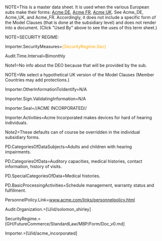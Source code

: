 NOTE=This is a master data sheet.  It is used when the various European subs make their forms: <a href="index.php?action=source&file=Dx/Acme_DE/01-EU-US-DataTransfer/Doc_v0.md">Acme DE</a>, <a href="index.php?action=source&file=Dx/Acme_FR/11-EU-US-DataTransfer/Doc_v0.md">Acme FR</a>, <a href="index.php?action=source&file=Dx/Acme_UK/01-EU-US-DataTransfer/Doc_0.md">Acme UK</a>. See Acme_DE, Acme_UK, and Acme_FR.  Accordingly, it does not include a specific form of the Model Clauses (that is done at the subsidiary level) and does not render into a document.  (Click "Used By" above to see the uses of this term sheet.)  

NOTE=SECURITY REGIME:

Importer.SecurityMeasures=<font color="orange">{SecurityRegime.Sec}</font>

Audit.Time.Interval=Bimonthly
 
Note1=No info about the DEO because that will be provided by the sub.

NOTE=We select a hypothetical UK version of the Model Clauses (Member Countries may add protections.)

Importer.OtherInformationToIdentify=N/A

Importer.Sign.ValidatingInformation=N/A

Importer.Seal=//ACME INCORPORATED//

Importer.Activities=Acme Incorporated makes devices for hard of hearing individuals.

Note2=These defaults can of course be overridden in the individual subsidiary forms. 

PD.CategoriesOfDataSubjects=Adults and children with hearing impairments.

PD.CategoriesOfData=Auditory capacities, medical histories, contact information, history of visits.

PD.SpecialCategoriesOfData=Medical histories.

PD.BasicProcessingActivities=Schedule management, warranty status and fulfillment.

PersonnelPolicy.Link=<a href="www.acme.com/links/personnelpolicy.html">www.acme.com/links/personnelpolicy.html</a>

Audit.Organization.=[U/id/solomon_shirley]

SecurityRegime.=[GH/FutureCommerce/StandardLaw/MBP/Form/Doc_v0.md]

Importer.=[U/id/acme_incorporated]
